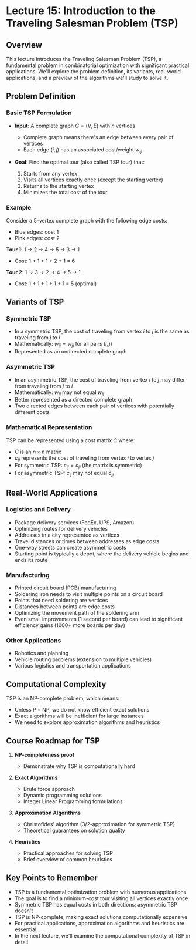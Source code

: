 # Lecture 15: Introduction to the Traveling Salesman Problem (TSP)

## Overview
This lecture introduces the Traveling Salesman Problem (TSP), a fundamental problem in combinatorial optimization with significant practical applications. We'll explore the problem definition, its variants, real-world applications, and a preview of the algorithms we'll study to solve it.

## Problem Definition

### Basic TSP Formulation
- **Input**: A complete graph $G = (V, E)$ with $n$ vertices
  - Complete graph means there's an edge between every pair of vertices
  - Each edge $(i, j)$ has an associated cost/weight $w_{ij}$
  
- **Goal**: Find the optimal tour (also called TSP tour) that:
  1. Starts from any vertex
  2. Visits all vertices exactly once (except the starting vertex)
  3. Returns to the starting vertex
  4. Minimizes the total cost of the tour

### Example
Consider a 5-vertex complete graph with the following edge costs:
- Blue edges: cost 1
- Pink edges: cost 2

**Tour 1**: 1 → 2 → 4 → 5 → 3 → 1
- Cost: 1 + 1 + 1 + 2 + 1 = 6

**Tour 2**: 1 → 3 → 2 → 4 → 5 → 1
- Cost: 1 + 1 + 1 + 1 + 1 = 5 (optimal)

## Variants of TSP

### Symmetric TSP
- In a symmetric TSP, the cost of traveling from vertex $i$ to $j$ is the same as traveling from $j$ to $i$
- Mathematically: $w_{ij} = w_{ji}$ for all pairs $(i,j)$
- Represented as an undirected complete graph

### Asymmetric TSP
- In an asymmetric TSP, the cost of traveling from vertex $i$ to $j$ may differ from traveling from $j$ to $i$
- Mathematically: $w_{ij}$ may not equal $w_{ji}$
- Better represented as a directed complete graph
- Two directed edges between each pair of vertices with potentially different costs

### Mathematical Representation
TSP can be represented using a cost matrix $C$ where:
- $C$ is an $n \times n$ matrix
- $c_{ij}$ represents the cost of traveling from vertex $i$ to vertex $j$
- For symmetric TSP: $c_{ij} = c_{ji}$ (the matrix is symmetric)
- For asymmetric TSP: $c_{ij}$ may not equal $c_{ji}$

## Real-World Applications

### Logistics and Delivery
- Package delivery services (FedEx, UPS, Amazon)
- Optimizing routes for delivery vehicles
- Addresses in a city represented as vertices
- Travel distances or times between addresses as edge costs
- One-way streets can create asymmetric costs
- Starting point is typically a depot, where the delivery vehicle begins and ends its route

### Manufacturing
- Printed circuit board (PCB) manufacturing
- Soldering iron needs to visit multiple points on a circuit board
- Points that need soldering are vertices
- Distances between points are edge costs
- Optimizing the movement path of the soldering arm
- Even small improvements (1 second per board) can lead to significant efficiency gains (1000+ more boards per day)

### Other Applications
- Robotics and planning
- Vehicle routing problems (extension to multiple vehicles)
- Various logistics and transportation applications

## Computational Complexity

TSP is an NP-complete problem, which means:
- Unless P = NP, we do not know efficient exact solutions
- Exact algorithms will be inefficient for large instances
- We need to explore approximation algorithms and heuristics

## Course Roadmap for TSP

1. **NP-completeness proof**
   - Demonstrate why TSP is computationally hard

2. **Exact Algorithms**
   - Brute force approach
   - Dynamic programming solutions
   - Integer Linear Programming formulations

3. **Approximation Algorithms**
   - Christofides' algorithm (3/2-approximation for symmetric TSP)
   - Theoretical guarantees on solution quality

4. **Heuristics**
   - Practical approaches for solving TSP
   - Brief overview of common heuristics

## Key Points to Remember

- TSP is a fundamental optimization problem with numerous applications
- The goal is to find a minimum-cost tour visiting all vertices exactly once
- Symmetric TSP has equal costs in both directions; asymmetric TSP doesn't
- TSP is NP-complete, making exact solutions computationally expensive
- For practical applications, approximation algorithms and heuristics are essential
- In the next lecture, we'll examine the computational complexity of TSP in detail